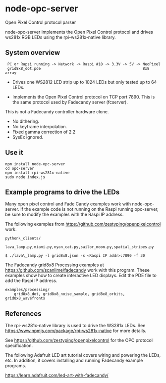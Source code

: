 # node-opc-server
Open Pixel Control protocol parser

node-opc-server implements the Open Pixel Control protocol and drives ws281x RGB LEDs using the rpi-ws281x-native library.

## System overview

```
 PC or Rapsi running -> Network -> Raspi #18 -> 3.3V -> 5V -> NeoPixel
 grid8x8_dot.pde                                              8x8 array
```

- Drives one WS2812 LED strip up to 1024 LEDs but only tested up to 64 LEDs.

- Implements the Open Pixel Control protocol on TCP port 7890. This is the same
  protocol used by Fadecandy server (fcserver).

This is not a Fadecandy controller hardware clone.

- No dithering.
- No keyframe interpolation.
- Fixed gamma correction of 2.2
- SysEx ignored.

## Use it

```
npm install node-opc-server
cd opc-server
npm install rpi-ws281x-native
sudo node index.js
```

## Example programs to drive the LEDs

Many open pixel control and Fade Candy examples work with node-opc-server. If the example code is not running on the Raspi running opc-server, be sure to modify the examples with the Raspi IP address.

The following examples from https://github.com/zestyping/openpixelcontrol work.

    python\_clients/
        lava_lamp.py,miami.py,nyan_cat.py,sailor_moon.py,spatial_stripes.py

```
$ ./lava\_lamp.py -l grid8x8.json -s <Raspi IP addr>:7890 -f 30
```

The Fadecandy grid8x8 Processing examples at https://github.com/scanlime/fadecandy work with this program. These examples show how to create interactive LED displays. Edit the PDE file to add the Raspi IP address.

    examples/processing/
        grid8x8_dot, grid8x8_noise_sample, grid8x8_orbits, grid8x8_wavefronts

## References

The rpi-ws281x-native library is used to drive the WS281x LEDs. See https://www.npmjs.com/package/rpi-ws281x-native for more details.

See https://github.com/zestyping/openpixelcontrol for the OPC protocol specification.

The following Adafruit LED art tutorial covers wiring and powering the LEDs, etc. In addition, it covers installing and running Fadecandy example programs.

https://learn.adafruit.com/led-art-with-fadecandy/
